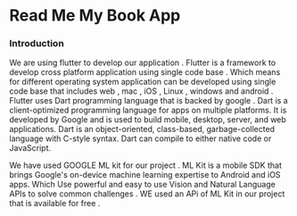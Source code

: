 # Read Me My Book App

### Introduction

We are using flutter to develop our application . Flutter is a framework to develop cross platform application using single code base . Which means for different operating system application can be developed using single code base that includes web , mac , iOS , Linux , windows and android . Flutter uses Dart programming language that is backed by google . Dart is a client-optimized programming language for apps on multiple platforms. It is developed by Google and is used to build mobile, desktop, server, and web applications. Dart is an object-oriented, class-based, garbage-collected language with C-style syntax. Dart can compile to either native code or JavaScript.

We have used GOOGLE ML kit for our project . ML Kit is a mobile SDK that brings Google's on-device machine learning expertise to Android and iOS apps. Which Use powerful and easy to use Vision and Natural Language APIs to solve common challenges . WE used an APi of ML Kit in our project that is available for free .

